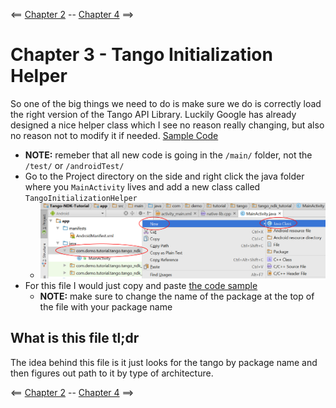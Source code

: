 <== [Chapter 2](./Chapter_02.md) -- [Chapter 4](./Chapter_04.md) ==>

# Chapter 3 - Tango Initialization Helper

So one of the big things we need to do is make sure we do is correctly load the right version of the Tango API Library. Luckily Google has already designed a nice helper class which I see no reason really changing, but also no reason not to modify it if needed. [Sample Code](./)

* **NOTE:** remeber that all new code is going in the `/main/` folder, not the `/test/` or `/androidTest/`
* Go to the Project directory on the side and right click the java folder where you `MainActivity` lives and add a new class called `TangoInitializationHelper`
    * ![TangoInitializationHelper Class](../Images/TangoInitializationHelper_Class.png)
* For this file I would just copy and paste [the code sample](./)
    * **NOTE:** make sure to change the name of the package at the top of the file with your package name

## What is this file tl;dr
The idea behind this file is it just looks for the tango by package name and then figures out path to it by type of architecture.

<== [Chapter 2](./Chapter_02.md) -- [Chapter 4](./Chapter_04.md) ==>
